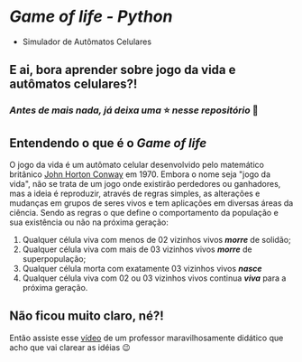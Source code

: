 # *Game of life - Python*
* Simulador de Autômatos Celulares

## E ai, bora aprender sobre jogo da vida e autômatos celulares?! 
### *Antes de mais nada, já deixa uma* :star: *nesse repositório* :heart_decoration:

## Entendendo o que é o *Game of life*
O jogo da vida é um autômato celular desenvolvido pelo matemático britânico [John Horton Conway](https://guiadoestudante.abril.com.br/estudo/conheca-john-conway-o-matematico-que-criou-o-jogo-da-vida/) em 1970. Embora o nome seja "jogo da vida", não se trata de um jogo onde existirão perdedores ou ganhadores, mas a ideia é reproduzir, através de regras simples, as alterações e mudanças em grupos de seres vivos e tem aplicações em diversas áreas da ciência. Sendo as regras o que define o comportamento da população e sua existência ou não na próxima geração: 

1. Qualquer célula viva com menos de 02 vizinhos vivos ***morre*** de solidão;
2. Qualquer célula viva com mais de 03 vizinhos vivos ***morre*** de superpopulação;
3. Qualquer célula morta com exatamente 03 vizinhos vivos ***nasce***
4. Qualquer célula viva com 02 ou 03 vizinhos vivos continua ***viva*** para a próxima geração.

## Não ficou muito claro, né?!
Então assiste esse [vídeo](https://www.youtube.com/watch?v=yLiwUjnRJBE) de um professor maravilhosamente didático que acho que vai clarear as idéias :wink: